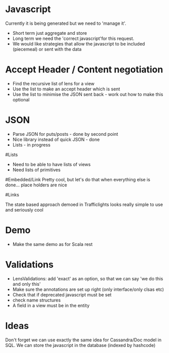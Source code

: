 # Javascript

Currently it is being generated but we need to 'manage it'. 
* Short term just aggregate and store
* Long term we need the 'correct javascript'for this request.
* We would like strategies that allow the javascript to be included (piecemeal) or sent with the data

# Accept Header / Content negotiation

* Find the recursive list of lens for a view
* Use the list to make an accept header which is sent
* Use the list to minimise the JSON sent back - work out how to make this optional

# JSON

* Parse JSON for puts/posts - done by second point
* Nice library instead of quick JSON - done
* Lists  - in progress

#Lists
* Need to be able to have lists of views
* Need lists of primitives


#Embedded/Link
Pretty cool, but let's do that when everything else is done... place holders are nice

#Links

The state based approach demoed in Trafficlights looks really simple to use and seriously cool

# Demo

* Make the same demo as for Scala rest


# Validations

* LensValidations: add 'exact' as an option, so that we can say 'we do this and only this'
* Make sure the annotations are set up right (only interface/only clsas etc)
* Check that if deprecated javascript must be set
* check name structures
* A field in a view must be in the entity

# Ideas
 
Don't forget we can use exactly the same idea for Cassandra/Doc model in SQL. We can store the javascript
in the database (indexed by hashcode)